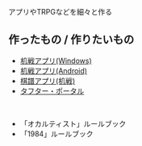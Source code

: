 アプリやTRPGなどを細々と作る

## 作ったもの / 作りたいもの
- [机戦アプリ(Windows)](https://github.com/schwert398/cerke_code.git)
- [机戦アプリ(Android)](https://github.com/schwert398/cerke-mobile-for-android.git)  
- [棋譜アプリ(机戦)](https://github.com/schwert398/cerke_noter.git)
- [タフター・ポータル](taftarl/taftarl_portal.md)

<br>

- 「オカルティスト」ルールブック<!--(https://schwert398.github.io/occultist_ruletop)-->  
- 「1984」ルールブック<!--(https://schwert398.github.io/RuleBook1984)-->  
